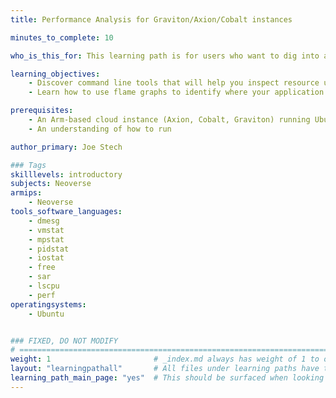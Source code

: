 ```yaml
---
title: Performance Analysis for Graviton/Axion/Cobalt instances

minutes_to_complete: 10

who_is_this_for: This learning path is for users who want to dig into application performance on Arm-based cloud servers.

learning_objectives: 
    - Discover command line tools that will help you inspect resource usage.
    - Learn how to use flame graphs to identify where your application spends compute cycles.

prerequisites:
    - An Arm-based cloud instance (Axion, Cobalt, Graviton) running Ubuntu
    - An understanding of how to run 

author_primary: Joe Stech

### Tags
skilllevels: introductory
subjects: Neoverse
armips:
    - Neoverse
tools_software_languages:
    - dmesg
    - vmstat
    - mpstat
    - pidstat
    - iostat
    - free
    - sar
    - lscpu
    - perf
operatingsystems:
    - Ubuntu


### FIXED, DO NOT MODIFY
# ================================================================================
weight: 1                       # _index.md always has weight of 1 to order correctly
layout: "learningpathall"       # All files under learning paths have this same wrapper
learning_path_main_page: "yes"  # This should be surfaced when looking for related content. Only set for _index.md of learning path content.
---
```

 